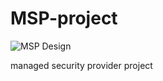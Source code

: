 # MSP-project
![MSP Design](https://github.com/user-attachments/assets/df020e10-02ba-45ee-89ab-6311d8bbbc66)

managed security provider project

